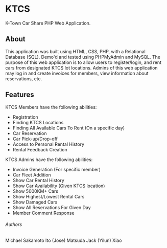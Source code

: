 # KTCS
K-Town Car Share PHP Web Application.
## About
This application was built using HTML, CSS, PHP, with a Relational Database (SQL). Demo'd and tested using PHPMyAdmin and MySQL.
The purpose of this web application is to allow users to register/login, and rent cars from designated KTCS lot locations. Admins of this web application may log in and create invoices for members, view information about reservations, etc.
## Features
KTCS Members have the following abilities:
* Registration
* Finding KTCS Locations
* Finding All Available Cars To Rent (On a specific day)
* Car Reservation
* Car Pick-up/Drop-off
* Access to Personal Rental History
* Rental Feedback Creation

KTCS Admins have the following abilities:
* Invoice Generation (For specific member)
* Car Fleet Addition
* Show Car Rental History
* Show Car Availability (Given KTCS location)
* Show 5000KM+ Cars
* Show Highest/Lowest Rental Cars
* Show Damaged Cars
* Show All Reservations For Given Day
* Member Comment Response
###### Authors
Michael Sakamoto
Ito (Jose) Matsuda
Jack (Yilun) Xiao
